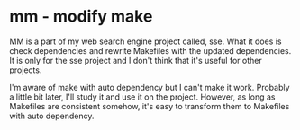 mm - modify make
==

MM is a part of my web search engine project called, sse. What it does is check dependencies and rewrite Makefiles with the updated dependencies. It is only for the sse project and I don't think that it's useful for other projects.

I'm aware of make with auto dependency but I can't make it work. Probably a little bit later, I'll study it and use it on the project. However, as long as Makefiles are consistent somehow, it's easy to transform them to Makefiles with auto dependency.
